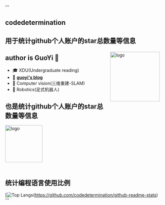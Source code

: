 '''
## codedetermination
## 用于统计github个人账户的star总数量等信息
<img src="https://github-readme-stats.vercel.app/api?username=codedetermination&show_icons=true" alt="logo" height="160" align="right" style="margin: 5px; margin-bottom: 20px;" />
  
  

## author is GuoYi 👋
- 🎓 XDU(Undergraduate reading)
- 📖 [**guoyi's blog**](codedetermiation.github.io)
- 🔭 Computer vision(三维重建-SLAM)
- 🤖 Robotics(足式机器人)
## 也是统计github个人账户的star总数量等信息
<img src="https://github-profile-trophy.vercel.app/?username=codedetermination&theme=flat" alt="logo" height="120" align="center" style="margin: auto; margin-bottom: 20px;" />

## 统计编程语言使用比例
[![Top Langs](https://github-readme-stats.vercel.app/api/top-langs/?username=codedetermination&layout=compact)(https://github.com/codedetermination/github-readme-stats)
'''
